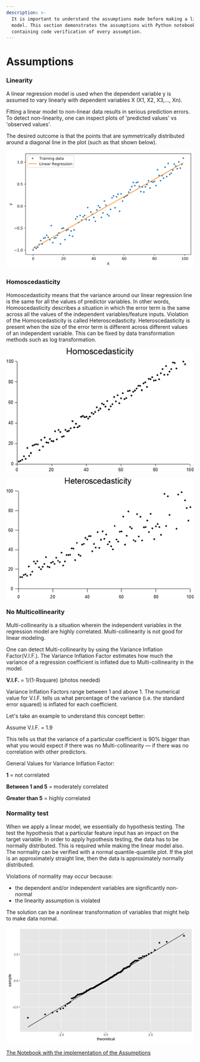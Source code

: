 ```yaml
---
description: >-
  It is important to understand the assumptions made before making a linear
  model. This section demonstrates the assumptions with Python notebook
  containing code verification of every assumption.
---
```


# Assumptions

### **Linearity** 

A linear regression model is used when the dependent variable y is assumed to vary linearly with dependent variables X \(X1, X2, X3,..., Xn\).

Fitting a linear model to non-linear data results in serious prediction errors. ‌ To detect non-linearity, one can inspect plots of 'predicted values' vs 'observed values'.

The desired outcome is that the points that are symmetrically distributed around a diagonal line in the plot \(such as that shown below\).

![](../../.gitbook/assets/image%20%2814%29.png)

### **Homoscedasticity**

Homoscedasticity means that the variance around our linear regression line is the same for all the values of predictor variables. In other words, Homoscedasticity describes a situation in which the error term is the same across all the values of the independent variables/feature inputs. Violation of the Homoscedasticity is called Heteroscedasticity. Heteroscedasticity is present when the size of the error term is different across different values of an independent variable. This can be fixed by data transformation methods such as log transformation.

![](../../.gitbook/assets/image%20%2815%29.png)

![](../../.gitbook/assets/image%20%2813%29.png)

### **No Multicollinearity** 

Multi-collinearity is a situation wherein the independent variables in the regression model are highly correlated. Multi-collinearity is not good for linear modeling.

One can detect Multi-collinearity by using the Variance Inflation Factor\(V.I.F.\). The Variance Inflation Factor estimates how much the variance of a regression coefficient is inflated due to Multi-collinearity in the model.

**V.I.F.** = 1/\(1-Rsquare\) \(photos needed\)

Variance Inflation Factors range between 1 and above 1. The numerical value for V.I.F. tells us what percentage of the variance \(i.e. the standard error squared\) is inflated for each coefficient. 

Let's take an example to understand this concept better:

Assume V.I.F. = 1.9 

This tells us that the variance of a particular coefficient is 90% bigger than what you would expect if there was no Multi-collinearity — if there was no correlation with other predictors. 

General Values for Variance Inflation Factor:

**1** = not correlated

**Between 1 and 5** = moderately correlated

**Greater than 5** = highly correlated

### **Normality test**

When we apply a linear model, we essentially do hypothesis testing. The test the hypothesis that a particular feature input has an impact on the target variable. In order to apply hypothesis testing, the data has to be normally distributed. This is required while making the linear model also. The normality can be verified with a normal quantile-quantile plot. If the plot is an approximately straight line, then the data is approximately normally distributed.

Violations of normality may occur because:  

* the dependent and/or independent variables are significantly non-normal
* the linearity assumption is violated

The solution can be a nonlinear transformation of variables that might help to make data normal.

![](../../.gitbook/assets/image%20%2812%29.png)

[The Notebook with the implementation of the Assumptions](https://colab.research.google.com/drive/1-TLYC_YdscL1CVMPJGxwEzY0tgw7BeqQ?usp=sharing)

